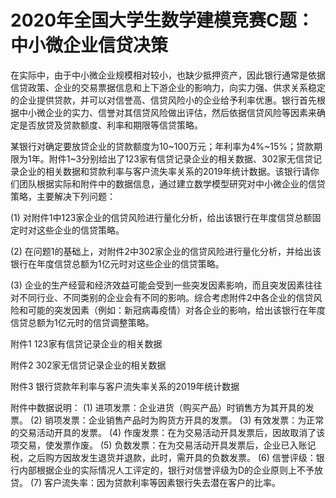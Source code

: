 # 2020年全国大学生数学建模竞赛C题：中小微企业信贷决策

在实际中，由于中小微企业规模相对较小，也缺少抵押资产，因此银行通常是依据信贷政策、企业的交易票据信息和上下游企业的影响力，向实力强、供求关系稳定的企业提供贷款，并可以对信誉高、信贷风险小的企业给予利率优惠。银行首先根据中小微企业的实力、信誉对其信贷风险做出评估，然后依据信贷风险等因素来确定是否放贷及贷款额度、利率和期限等信贷策略。

某银行对确定要放贷企业的贷款额度为10\~100万元；年利率为4%\~15%；贷款期限为1年。附件1\~3分别给出了123家有信贷记录企业的相关数据、302家无信贷记录企业的相关数据和贷款利率与客户流失率关系的2019年统计数据。该银行请你们团队根据实际和附件中的数据信息，通过建立数学模型研究对中小微企业的信贷策略，主要解决下列问题：

(1) 对附件1中123家企业的信贷风险进行量化分析，给出该银行在年度信贷总额固定时对这些企业的信贷策略。

(2) 在问题1的基础上，对附件2中302家企业的信贷风险进行量化分析，并给出该银行在年度信贷总额为1亿元时对这些企业的信贷策略。

(3) 企业的生产经营和经济效益可能会受到一些突发因素影响，而且突发因素往往对不同行业、不同类别的企业会有不同的影响。综合考虑附件2中各企业的信贷风险和可能的突发因素（例如：新冠病毒疫情）对各企业的影响，给出该银行在年度信贷总额为1亿元时的信贷调整策略。

附件1  123家有信贷记录企业的相关数据

附件2  302家无信贷记录企业的相关数据

附件3  银行贷款年利率与客户流失率关系的2019年统计数据

附件中数据说明：
(1) 进项发票：企业进货（购买产品）时销售方为其开具的发票。
(2) 销项发票：企业销售产品时为购货方开具的发票。
(3) 有效发票：为正常的交易活动开具的发票。
(4) 作废发票：在为交易活动开具发票后，因故取消了该项交易，使发票作废。
(5) 负数发票：在为交易活动开具发票后，企业已入账记税，之后购方因故发生退货并退款，此时，需开具的负数发票。
(6) 信誉评级：银行内部根据企业的实际情况人工评定的，银行对信誉评级为D的企业原则上不予放贷。
(7) 客户流失率：因为贷款利率等因素银行失去潜在客户的比率。
